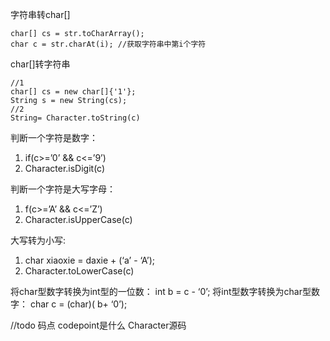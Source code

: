 

字符串转char[]
```
char[] cs = str.toCharArray();
char c = str.charAt(i); //获取字符串中第i个字符
```
char[]转字符串
```
//1
char[] cs = new char[]{'1'};
String s = new String(cs);
//2
String= Character.toString(c)
```

判断一个字符是数字： 
 1. if(c>=’0’ && c<=’9’)
 2. Character.isDigit(c)

判断一个字符是大写字母： 
 1. f(c>=’A’ && c<=’Z’)
 2. Character.isUpperCase(c)

大写转为小写:
1. char xiaoxie = daxie + (‘a’ - ‘A’);
2. Character.toLowerCase(c)

将char型数字转换为int型的一位数： 
  int b = c - ‘0’;
将int型数字转换为char型数字： 
  char c = (char)( b+ ‘0’);

//todo 码点 codepoint是什么    Character源码


